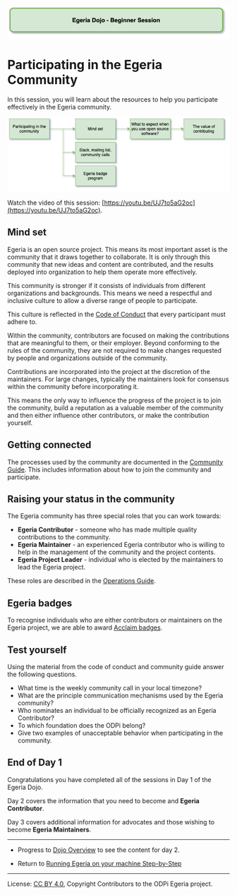 <!-- SPDX-License-Identifier: CC-BY-4.0 -->
<!-- Copyright Contributors to the ODPi Egeria project 2020. -->

![Green - Beginner sessions](egeria-dojo-session-coding-green-beginner-session.png)

# Participating in the Egeria Community

In this session, you will learn about the resources to help you
participate effectively in the Egeria community.

![Participating in the Community Content](egeria-dojo-day-1-4-participating-in-the-community.png)

Watch the video of this session: [https://youtu.be/UJ7to5aG2oc](https://youtu.be/UJ7to5aG2oc).

## Mind set

Egeria is an open source project.  This means its most important asset is the community
that it draws together to collaborate. It is only through
this community that new ideas and content are contributed,
and the results deployed into organization to help them
operate more effectively.

This community is stronger if it consists of individuals from different organizations
and backgrounds.  This means we need a respectful and inclusive
culture to allow a diverse range of people to participate.

This culture is reflected in the [Code of Conduct](../../../CODE_OF_CONDUCT.md)
that every participant must adhere to.

Within the community, contributors are focused on making the contributions
that are meaningful to them, or their employer.  Beyond conforming to
the rules of the community, they are not required to make changes requested by
people and organizations outside of the community.

Contributions are incorporated into the project at the discretion of the
maintainers.  For large changes, typically the maintainers look for consensus
within the community before incorporating it.

This means the only way to influence the progress of the project is to join the community,
build a reputation as a valuable member of the community and then either influence
other contributors, or make the contribution yourself.

## Getting connected

The processes used by the community are documented
in the [Community Guide](../../../Community-Guide.md).
This includes information about how to join the community and participate.

## Raising your status in the community

The Egeria community has three special roles that you can work towards:

* **Egeria Contributor** - someone who has made multiple quality contributions to the community.
* **Egeria Maintainer** - an experienced Egeria contributor who is willing to help in the
management of the community and the project contents.
* **Egeria Project Leader** - individual who is elected by the maintainers to lead the Egeria project.

These roles are described in the [Operations Guide](../../../Egeria-Operations.md).

## Egeria badges

To recognise individuals who are either contributors or maintainers on the Egeria project,
we are able to award [Acclaim badges](../../../developer-resources/badges).

## Test yourself

Using the material from the code of conduct and community guide
answer the following questions.

* What time is the weekly community call in your local timezone?
* What are the principle communication mechanisms used by the Egeria community?
* Who nominates an individual to be officially recognized as an Egeria Contributor?
* To which foundation does the ODPi belong?
* Give two examples of unacceptable behavior when participating in the community.

## End of Day 1

Congratulations you have completed all of the sessions in
Day 1 of the Egeria Dojo.

Day 2 covers the information that you need to become and
**Egeria Contributor**.

Day 3 covers additional information for advocates
and those wishing to become **Egeria Maintainers**.

----
* Progress to [Dojo Overview](.) to see the content for day 2.

* Return to [Running Egeria on your machine Step-by-Step](egeria-dojo-day-1-3-running-egeria.md)


----
License: [CC BY 4.0](https://creativecommons.org/licenses/by/4.0/),
Copyright Contributors to the ODPi Egeria project.